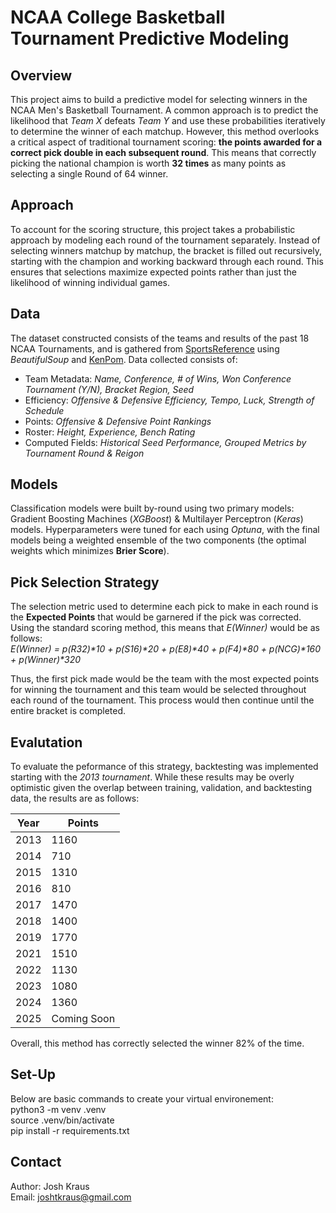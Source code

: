 # NCAA College Basketball Tournament Predictive Modeling

## Overview
This project aims to build a predictive model for selecting winners in the NCAA Men's Basketball Tournament. A common approach is to predict the likelihood that *Team X* defeats *Team Y* and use these probabilities iteratively to determine the winner of each matchup. However, this method overlooks a critical aspect of traditional tournament scoring: **the points awarded for a correct pick double in each subsequent round**. This means that correctly picking the national champion is worth **32 times** as many points as selecting a single Round of 64 winner.

## Approach
To account for the scoring structure, this project takes a probabilistic approach by modeling each round of the tournament separately. Instead of selecting winners matchup by matchup, the bracket is filled out recursively, starting with the champion and working backward through each round. This ensures that selections maximize expected points rather than just the likelihood of winning individual games.

## Data
The dataset constructed consists of the teams and results of the past 18 NCAA Tournaments, and is gathered from [SportsReference](https://www.sports-reference.com/cbb/) using *BeautifulSoup* and [KenPom](https://kenpom.com/). Data collected consists of:
- Team Metadata: *Name, Conference, # of Wins, Won Conference Tournament (Y/N), Bracket Region, Seed*
- Efficiency: *Offensive & Defensive Efficiency, Tempo, Luck, Strength of Schedule*
- Points: *Offensive & Defensive Point Rankings*
- Roster: *Height, Experience, Bench Rating*
- Computed Fields: *Historical Seed Performance, Grouped Metrics by Tournament Round & Reigon*

## Models
Classification models were built by-round using two primary models: Gradient Boosting Machines (*XGBoost*) & Multilayer Perceptron (*Keras*) models. Hyperparameters were tuned for each using *Optuna*, with the final models being a weighted ensemble of the two components (the optimal weights which minimizes **Brier Score**). 

## Pick Selection Strategy
The selection metric used to determine each pick to make in each round is the **Expected Points** that would be garnered if the pick was corrected. Using the standard scoring method, this means that *E(Winner)* would be as follows:  
*E(Winner) = p(R32)\*10 + p(S16)\*20 + p(E8)\*40 + p(F4)\*80 + p(NCG)\*160 + p(Winner)\*320*  

Thus, the first pick made would be the team with the most expected points for winning the tournament and this team would be selected throughout each round of the tournament. This process would then continue until the entire bracket is completed. 

## Evalutation
To evaluate the peformance of this strategy, backtesting was implemented starting with the *2013 tournament*. While these results may be overly optimistic given the overlap between training, validation, and backtesting data, the results are as follows: 

Year | Points
--- | ---
2013 | 1160
2014 | 710
2015 | 1310
2016 | 810
2017 | 1470
2018 | 1400
2019 | 1770
2021 | 1510
2022 | 1130
2023 | 1080
2024 | 1360
2025 | Coming Soon

Overall, this method has correctly selected the winner 82% of the time.

## Set-Up
Below are basic commands to create your virtual environement:  
python3 -m venv .venv  
source .venv/bin/activate  
pip install -r requirements.txt

## Contact
Author: Josh Kraus  
Email: joshtkraus@gmail.com
